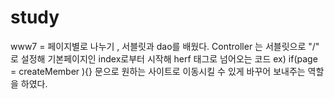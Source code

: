 # study
www7 = 페이지별로 나누기 , 서블릿과 dao를 배웠다. Controller 는 서블릿으로 "/" 로 설정해  기본페이지인 index로부터 시작해 herf 태그로 넘어오는 코드 ex) if(page = createMember ){} 문으로 원하는 사이트로
이동시킬 수 있게 바꾸어 보내주는 역할을 하였다.
